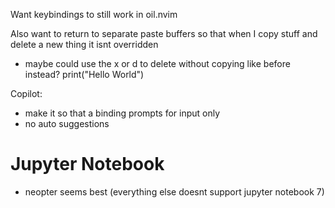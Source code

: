 Want keybindings to still work in oil.nvim

Also want to return to separate paste buffers so that when I copy stuff and delete a new thing it isnt overridden
-  maybe could use the <leader>x or <leader>d to delete without copying like before instead?
print("Hello World")

Copilot:
-  make it so that a binding prompts for input only
-  no auto suggestions

# Jupyter Notebook
- neopter seems best (everything else doesnt support jupyter notebook 7)
